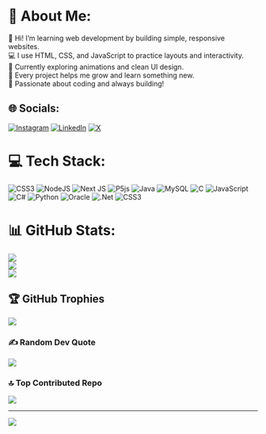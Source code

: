 # 💫 About Me:
👋 Hi! I’m learning web development by building simple, responsive websites.<br>💻 I use HTML, CSS, and JavaScript to practice layouts and interactivity.<br>🎨 Currently exploring animations and clean UI design.<br>🌱 Every project helps me grow and learn something new.<br>🚀 Passionate about coding and always building!


## 🌐 Socials:
[![Instagram](https://img.shields.io/badge/Instagram-%23E4405F.svg?logo=Instagram&logoColor=white)](https://instagram.com/_aniirudhhh) [![LinkedIn](https://img.shields.io/badge/LinkedIn-%230077B5.svg?logo=linkedin&logoColor=white)](https://linkedin.com/in/anirudh-kumar-8631b1287) [![X](https://img.shields.io/badge/X-black.svg?logo=X&logoColor=white)](https://x.com/Spoedrrrrrmon) 

# 💻 Tech Stack:
![CSS3](https://img.shields.io/badge/css3-%231572B6.svg?style=for-the-badge&logo=css3&logoColor=white) ![NodeJS](https://img.shields.io/badge/node.js-6DA55F?style=for-the-badge&logo=node.js&logoColor=white) ![Next JS](https://img.shields.io/badge/Next-black?style=for-the-badge&logo=next.js&logoColor=white) ![P5js](https://img.shields.io/badge/p5.js-ED225D?style=for-the-badge&logo=p5.js&logoColor=FFFFFF) ![Java](https://img.shields.io/badge/java-%23ED8B00.svg?style=for-the-badge&logo=openjdk&logoColor=white) ![MySQL](https://img.shields.io/badge/mysql-4479A1.svg?style=for-the-badge&logo=mysql&logoColor=white) ![C](https://img.shields.io/badge/c-%2300599C.svg?style=for-the-badge&logo=c&logoColor=white) ![JavaScript](https://img.shields.io/badge/javascript-%23323330.svg?style=for-the-badge&logo=javascript&logoColor=%23F7DF1E) ![C#](https://img.shields.io/badge/c%23-%23239120.svg?style=for-the-badge&logo=csharp&logoColor=white) ![Python](https://img.shields.io/badge/python-3670A0?style=for-the-badge&logo=python&logoColor=ffdd54) ![Oracle](https://img.shields.io/badge/Oracle-F80000?style=for-the-badge&logo=oracle&logoColor=white) ![.Net](https://img.shields.io/badge/.NET-5C2D91?style=for-the-badge&logo=.net&logoColor=white) ![CSS3](https://img.shields.io/badge/css3-%231572B6.svg?style=for-the-badge&logo=css3&logoColor=white)
# 📊 GitHub Stats:
![](https://github-readme-stats.vercel.app/api?username=aniirudhhh&theme=dark&hide_border=false&include_all_commits=true&count_private=true)<br/>
![](https://nirzak-streak-stats.vercel.app/?user=aniirudhhh&theme=dark&hide_border=false)<br/>
![](https://github-readme-stats.vercel.app/api/top-langs/?username=aniirudhhh&theme=dark&hide_border=false&include_all_commits=true&count_private=true&layout=compact)

## 🏆 GitHub Trophies
![](https://github-profile-trophy.vercel.app/?username=aniirudhhh&theme=radical&no-frame=false&no-bg=false&margin-w=4)

### ✍️ Random Dev Quote
![](https://quotes-github-readme.vercel.app/api?type=horizontal&theme=radical)

### 🔝 Top Contributed Repo
![](https://github-contributor-stats.vercel.app/api?username=aniirudhhh&limit=5&theme=synthwave&combine_all_yearly_contributions=true)

---
[![](https://visitcount.itsvg.in/api?id=aniirudhhh&icon=0&color=0)](https://visitcount.itsvg.in)

<!-- Proudly created with GPRM ( https://gprm.itsvg.in ) -->
